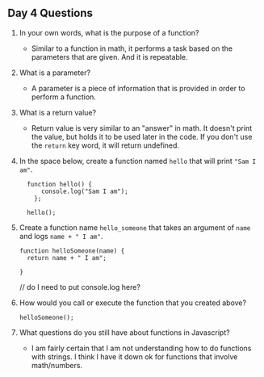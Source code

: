 ## Day 4 Questions

1. In your own words, what is the purpose of a function?

    * Similar to a function in math, it performs a task based on the parameters that are given. And it is repeatable.

1. What is a parameter?

    * A parameter is a piece of information that is provided in order to perform a function.

1. What is a return value?

    * Return value is very similar to an "answer" in math. It doesn't print the value, but holds it to be used later in the code. If you don't use the `return` key word, it will return undefined.

1. In the space below, create a function named `hello` that will print `"Sam I am"`.

    ```
      function hello() {
          console.log("Sam I am");
        };

      hello();
    ```

1. Create a function name `hello_someone` that takes an argument of `name` and logs `name + " I am"`.

    ```
    function helloSomeone(name) {
      return name + " I am";

    }
    ```

    // do I need to put console.log here? 

1. How would you call or execute the function that you created above?

    ```
    helloSomeone();
    ```

1. What questions do you still have about functions in Javascript?

    * I am fairly certain that I am not understanding how to do functions with strings. I think I have it down ok for functions that involve math/numbers.
